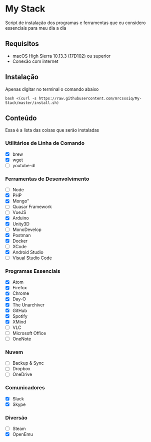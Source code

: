 # My Stack

Script de instalação dos programas e ferramentas que eu considero essenciais para meu dia a dia 

## Requisitos

- macOS High Sierra 10.13.3 (17D102) ou superior
- Conexão com internet

## Instalação

Apenas digitar no terminal o comando abaixo

```
bash <(curl -s https://raw.githubusercontent.com/mrcsxsiq/My-Stack/master/install.sh)
```

## Conteúdo

Essa é a lista das coisas que serão instaladas

### Utilitários de Linha de Comando

- [X] brew
- [X] wget
- [ ] youtube-dl

### Ferramentas de Desenvolvimento

- [ ] Node
- [X] PHP
- [X] Mongo"
- [ ] Quasar Framework
- [ ] VueJS
- [X] Arduino
- [X] Unity3D
- [ ] MonoDevelop
- [X] Postman
- [X] Docker
- [ ] XCode
- [X] Android Studio
- [ ] Visual Studio Code

### Programas Essenciais

- [X] Atom
- [X] Firefox
- [X] Chrome
- [X] Day-O
- [X] The Unarchiver
- [X] GitHub
- [X] Spotify
- [X] XMind
- [ ] VLC
- [ ] Microsoft Office
- [ ] OneNote

### Nuvem

- [ ] Backup & Sync
- [ ] Dropbox
- [ ] OneDrive

### Comunicadores

- [X] Slack
- [X] Skype

### Diversão

- [ ] Steam
- [X] OpenEmu
